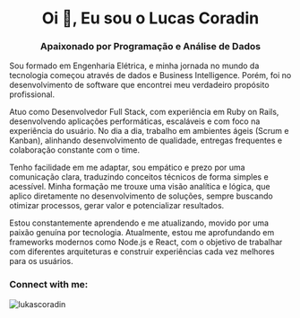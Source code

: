 <h1 align="center">Oi 👋, Eu sou o Lucas Coradin</h1>
<h3 align="center">Apaixonado por Programação e Análise de Dados</h3>

Sou formado em Engenharia Elétrica, e minha jornada no mundo da tecnologia começou através de dados e Business Intelligence. Porém, foi no desenvolvimento de software que encontrei meu verdadeiro propósito profissional.

Atuo como Desenvolvedor Full Stack, com experiência em Ruby on Rails, desenvolvendo aplicações performáticas, escaláveis e com foco na experiência do usuário. No dia a dia, trabalho em ambientes ágeis (Scrum e Kanban), alinhando desenvolvimento de qualidade, entregas frequentes e colaboração constante com o time.

Tenho facilidade em me adaptar, sou empático e prezo por uma comunicação clara, traduzindo conceitos técnicos de forma simples e acessível. Minha formação me trouxe uma visão analítica e lógica, que aplico diretamente no desenvolvimento de soluções, sempre buscando otimizar processos, gerar valor e potencializar resultados.

Estou constantemente aprendendo e me atualizando, movido por uma paixão genuína por tecnologia. Atualmente, estou me aprofundando em frameworks modernos como Node.js e React, com o objetivo de trabalhar com diferentes arquiteturas e construir experiências cada vez melhores para os usuários.

<h3 align="left">Connect with me:</h3>
<p align="left">
</p>

<p><img align="center" src="https://github-readme-stats.vercel.app/api/top-langs?username=lukascoradin&show_icons=true&locale=en&layout=compact" alt="lukascoradin" /></p>

<!--
**lukascoradin/lukascoradin** is a ✨ _special_ ✨ repository because its `README.md` (this file) appears on your GitHub profile.

Here are some ideas to get you started:

- 🔭 I’m currently working on ...
- 🌱 I’m currently learning ...
- 👯 I’m looking to collaborate on ...
- 🤔 I’m looking for help with ...
- 💬 Ask me about ...
- 📫 How to reach me: ...
- 😄 Pronouns: ...
- ⚡ Fun fact: ...
-->

